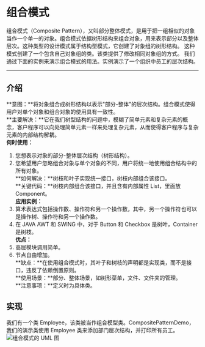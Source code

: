 # 组合模式
组合模式（Composite Pattern），又叫部分整体模式，是用于把一组相似的对象当作一个单一的对象。组合模式依据树形结构来组合对象，用来表示部分以及整体层次。这种类型的设计模式属于结构型模式，它创建了对象组的树形结构。
这种模式创建了一个包含自己对象组的类。该类提供了修改相同对象组的方式。
我们通过下面的实例来演示组合模式的用法。实例演示了一个组织中员工的层次结构。
******
## 介绍
**意图：**将对象组合成树形结构以表示"部分-整体"的层次结构。组合模式使得用户对单个对象和组合对象的使用具有一致性。  
**主要解决：**它在我们树型结构的问题中，模糊了简单元素和复杂元素的概念，客户程序可以向处理简单元素一样来处理复杂元素，从而使得客户程序与复杂元素的内部结构解耦。  
**何时使用：**  
1. 您想表示对象的部分-整体层次结构（树形结构）。  
2. 您希望用户忽略组合对象与单个对象的不同，用户将统一地使用组合结构中的所有对象。  
**如何解决：**树枝和叶子实现统一接口，树枝内部组合该接口。  
**关键代码：**树枝内部组合该接口，并且含有内部属性 List，里面放 Component。  
**应用实例：**  
1. 算术表达式包括操作数、操作符和另一个操作数，其中，另一个操作符也可以是操作树、操作符和另一个操作数。  
2. 在 JAVA AWT 和 SWING 中，对于 Button 和 Checkbox 是树叶，Container 是树枝。  
**优点：**  
1. 高层模块调用简单。  
2. 节点自由增加。  
**缺点：**在使用组合模式时，其叶子和树枝的声明都是实现类，而不是接口，违反了依赖倒置原则。  
**使用场景：**部分、整体场景，如树形菜单，文件、文件夹的管理。  
**注意事项：**定义时为具体类。  
## 实现
我们有一个类 Employee，该类被当作组合模型类。CompositePatternDemo，我们的演示类使用 Employee 类来添加部门层次结构，并打印所有员工。
![组合模式的 UML 图](http://www.runoob.com/wp-content/uploads/2014/08/composite_pattern_uml_diagram.jpg)